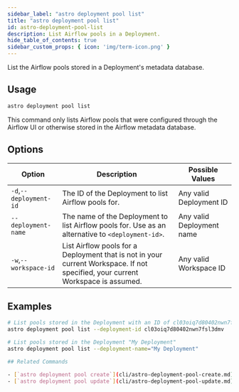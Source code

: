 ```yaml
---
sidebar_label: "astro deployment pool list"
title: "astro deployment pool list"
id: astro-deployment-pool-list
description: List Airflow pools in a Deployment. 
hide_table_of_contents: true
sidebar_custom_props: { icon: 'img/term-icon.png' } 
---
```


List the Airflow pools stored in a Deployment's metadata database. 

## Usage

```sh
astro deployment pool list
```

This command only lists Airflow pools that were configured through the Airflow UI or otherwise stored in the Airflow metadata database. 

## Options

| Option                         | Description                                                                            | Possible Values                                                                |
| ------------------------------ | -------------------------------------------------------------------------------------- | ------------------------------------------------------------------------------ |
| `-d`,`--deployment-id`           |    The ID of the Deployment to list Airflow pools for.                                                | Any valid Deployment ID |
| `--deployment-name` | The name of the Deployment to list Airflow pools for. Use as an alternative to `<deployment-id>`. | Any valid Deployment name                                            |
| `-w`,`--workspace-id`          | List Airflow pools for a Deployment that is not in your current Workspace. If not specified, your current Workspace is assumed.           | Any valid Workspace ID                                                         |

## Examples

```bash
# List pools stored in the Deployment with an ID of cl03oiq7d80402nwn7fsl3dmv
astro deployment pool list --deployment-id cl03oiq7d80402nwn7fsl3dmv

# List pools stored in the Deployment "My Deployment"
astro deployment pool list --deployment-name="My Deployment"

## Related Commands

- [`astro deployment pool create`](cli/astro-deployment-pool-create.md)
- [`astro deployment pool update`](cli/astro-deployment-pool-update.md)
